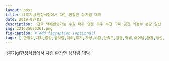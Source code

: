 ```yaml
---
layout: post
title: lt후기gt한정식집에서 차린 환갑연 상차림 대박
date: 2019-09-01
description:  전국 택배발송가능 수원 파주 영동 무주 부천 구미 김천 의정부 분당 일산 하남 청라 송도 광명 강화 시흥 동탄 청주 오창 옥산 보은 충주 세종 대전 익산 유성 대덕 대구 김포 
img: 221635636361.png
fig-caption: # Add figcaption (optional)
tags: [ 한정식,차려,환갑,상차림,대여,후기,가성,비갑,만족도,감동,백배,어머님,환갑,생신,가족,끼리,한정식,환갑잔치,계획,더욱,기억,준비,자매,가지,생신,상차림,저희,자매,부모님,생신,생신,상차림,가족사진,감동,시간,환갑,생신,상차림,대여,구순,생신,가능,상차림,대여,하나로,다소,생신,잔치,더욱,시간,아버지,어머니,진짜진짜,생신,상차림,생신,현수막,각종,상차림,소품,테이블,전부,대여,현수막,생신,종류,환갑,구순,상차림,과일,케잌,별도,준비,참고,상차림,예약,행사,주전,주시,스타일,선택,주문,재고,보유,한해,행사,주문,주문,주신,상차림,물품,보통,행사,전국,어디,택배,발송,직접,수령,가능,충북,청주,수령,생신,잔치,식당,한정식,여행지,리조트,호텔,펜션,더욱,생신,잔치,저희,고객,추가,옵션,주문,생신,현수막,제작,부모님,감사,제작,상대,이용,추가,옵션,별도,주문,가능,생신,현수막,제작,가지,스타일,보유,부모님,감사,제작,가지,스타일,보유,주상,주안상,대여,고객,한정식,환갑,생신,상차림,후기,연화,환갑,상차림,대여,해주시,환갑,현수막,제작,주문,후기,저희,자매,네이버,대표,카페,오시,상차림,사진,후기,사진,추가,옵션,내용,관심,아래,링크,타고,상차림,대여,정말,후회,자매,대표,카페,생신,상차림,종류,전체,보기,클릭,자매,생신,상차림,대여,감사,이름,현수막,제작,자매,소품,저희,블로그,카페,내용,보시,예약,사항,아래,연락처,언제,문의,자매,카톡,전화,문의,문자,카톡,카페,문의,가능,이름,설명,전국,택배,발송,가능,수원,파주,영동,무주,부천,구미,김천,의정부,분당,일산,하남,청라,송도,광명,강화,시흥,청주,옥산,보은,충주,세종,대전,익산,유성,대덕,대구,김포,음성,증평,진천,안성,이천 ]
---
```

[lt후기gt한정식집에서 차린 환갑연 상차림 대박](https://blog.naver.com/kind-jm?Redirect=Log&logNo=221635636361)
